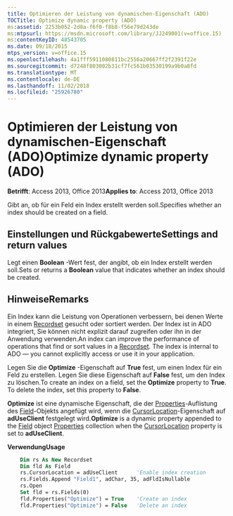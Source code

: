 ```yaml
---
title: Optimieren der Leistung von dynamischen-Eigenschaft (ADO)
TOCTitle: Optimize dynamic property (ADO)
ms:assetid: 2253b052-2d8a-f6f0-f8b8-f56e79d243de
ms:mtpsurl: https://msdn.microsoft.com/library/JJ249001(v=office.15)
ms:contentKeyID: 48543705
ms.date: 09/18/2015
mtps_version: v=office.15
ms.openlocfilehash: 4a1fff5911080811bc2556a20667ff2f2391f22e
ms.sourcegitcommit: d7248f803002b31cf7fc561b03530199a9b0a8fd
ms.translationtype: MT
ms.contentlocale: de-DE
ms.lasthandoff: 11/02/2018
ms.locfileid: "25926780"
---
```

# <a name="optimize-dynamic-property-ado"></a><span data-ttu-id="0714c-102">Optimieren der Leistung von dynamischen-Eigenschaft (ADO)</span><span class="sxs-lookup"><span data-stu-id="0714c-102">Optimize dynamic property (ADO)</span></span>


<span data-ttu-id="0714c-103">**Betrifft**: Access 2013, Office 2013</span><span class="sxs-lookup"><span data-stu-id="0714c-103">**Applies to**: Access 2013, Office 2013</span></span>

<span data-ttu-id="0714c-104">Gibt an, ob für ein Feld ein Index erstellt werden soll.</span><span class="sxs-lookup"><span data-stu-id="0714c-104">Specifies whether an index should be created on a field.</span></span>

## <a name="settings-and-return-values"></a><span data-ttu-id="0714c-105">Einstellungen und Rückgabewerte</span><span class="sxs-lookup"><span data-stu-id="0714c-105">Settings and return values</span></span>

<span data-ttu-id="0714c-106">Legt einen **Boolean** -Wert fest, der angibt, ob ein Index erstellt werden soll.</span><span class="sxs-lookup"><span data-stu-id="0714c-106">Sets or returns a **Boolean** value that indicates whether an index should be created.</span></span>

## <a name="remarks"></a><span data-ttu-id="0714c-107">Hinweise</span><span class="sxs-lookup"><span data-stu-id="0714c-107">Remarks</span></span>

<span data-ttu-id="0714c-p101">Ein Index kann die Leistung von Operationen verbessern, bei denen Werte in einem [Recordset](recordset-object-ado.md) gesucht oder sortiert werden. Der Index ist in ADO integriert, Sie können nicht explizit darauf zugreifen oder ihn in der Anwendung verwenden.</span><span class="sxs-lookup"><span data-stu-id="0714c-p101">An index can improve the performance of operations that find or sort values in a [Recordset](recordset-object-ado.md). The index is internal to ADO — you cannot explicitly access or use it in your application.</span></span>

<span data-ttu-id="0714c-p102">Legen Sie die **Optimize** -Eigenschaft auf **True** fest, um einen Index für ein Feld zu erstellen. Legen Sie diese Eigenschaft auf **False** fest, um den Index zu löschen.</span><span class="sxs-lookup"><span data-stu-id="0714c-p102">To create an index on a field, set the **Optimize** property to **True**. To delete the index, set this property to **False**.</span></span>

<span data-ttu-id="0714c-112">**Optimize** ist eine dynamische Eigenschaft, die der [Properties](field-object-ado.md)-Auflistung des [Field](properties-collection-ado.md)-Objekts angefügt wird, wenn die [CursorLocation](cursorlocation-property-ado.md)-Eigenschaft auf **adUseClient** festgelegt wird.</span><span class="sxs-lookup"><span data-stu-id="0714c-112">**Optimize** is a dynamic property appended to the [Field](field-object-ado.md) object [Properties](properties-collection-ado.md) collection when the [CursorLocation](cursorlocation-property-ado.md) property is set to **adUseClient**.</span></span>

<span data-ttu-id="0714c-113">**Verwendung**</span><span class="sxs-lookup"><span data-stu-id="0714c-113">**Usage**</span></span>

```vb
    Dim rs As New Recordset
    Dim fld As Field
    rs.CursorLocation = adUseClient      'Enable index creation
    rs.Fields.Append "Field1", adChar, 35, adFldIsNullable
    rs.Open
    Set fld = rs.Fields(0)
    fld.Properties("Optimize") = True    'Create an index
    fld.Properties("Optimize") = False   'Delete an index
```
